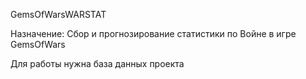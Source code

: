 GemsOfWarsWARSTAT

Назначение: Сбор и прогнозирование статистики по Войне в игре GemsOfWars

Для работы нужна база данных проекта
